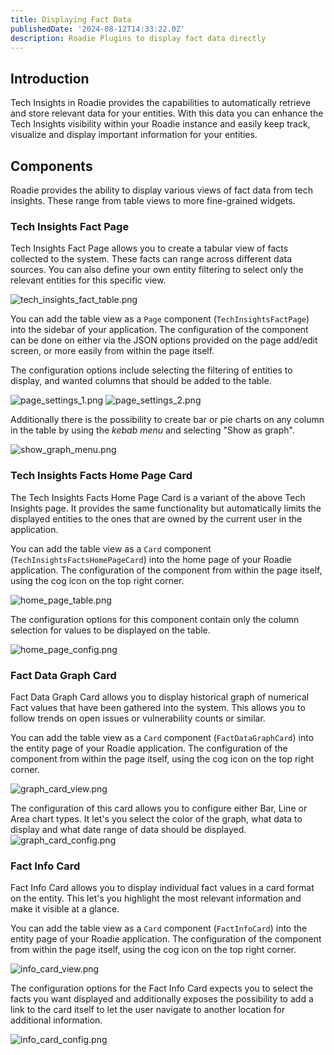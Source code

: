 ```yaml
---
title: Displaying Fact Data
publishedDate: '2024-08-12T14:33:22.0Z'
description: Roadie Plugins to display fact data directly
---
```


## Introduction

Tech Insights in Roadie provides the capabilities to automatically retrieve and store relevant data for your entities. With this data you can enhance the Tech Insights visibility within your Roadie instance and easily keep track, visualize and display important information for your entities. 

## Components

Roadie provides the ability to display various views of fact data from tech insights. These range from table views to more fine-grained widgets. 


### Tech Insights Fact Page

Tech Insights Fact Page allows you to create a tabular view of facts collected to the system. These facts can range across different data sources. You can also define your own entity filtering to select only the relevant entities for this specific view.
 

![tech_insights_fact_table.png](tech_insights_fact_table.png)

You can add the table view as a `Page` component (`TechInsightsFactPage`) into the sidebar of your application. The configuration of the component can be done on either via the JSON options provided on the page add/edit screen, or more easily from within the page itself. 

The configuration options include selecting the filtering of entities to display, and wanted columns that should be added to the table.


![page_settings_1.png](page_settings_1.png)
![page_settings_2.png](page_settings_2.png)

Additionally there is the possibility to create bar or pie charts on any column in the table by using the _kebab menu_ and selecting "Show as graph".

![show_graph_menu.png](show_graph_menu.png)


### Tech Insights Facts Home Page Card

The Tech Insights Facts Home Page Card is a variant of the above Tech Insights page. It provides the same functionality but automatically limits the displayed entities to the ones that are owned by the current user in the application.

You can add the table view as a `Card` component (`TechInsightsFactsHomePageCard`) into the home page of your Roadie application. The configuration of the component from within the page itself, using the cog icon on the top right corner.

![home_page_table.png](home_page_table.png) 

The configuration options for this component contain only the column selection for values to be displayed on the table.

![home_page_config.png](home_page_config.png)


### Fact Data Graph Card

Fact Data Graph Card allows you to display historical graph of numerical Fact values that have been gathered into the system. This allows you to follow trends on open issues or vulnerability counts or similar.

You can add the table view as a `Card` component (`FactDataGraphCard`) into the entity page of your Roadie application. The configuration of the component from within the page itself, using the cog icon on the top right corner.

![graph_card_view.png](graph_card_view.png)

The configuration of this card allows you to configure either Bar, Line or Area chart types. It let's you select the color of the graph, what data to display and what date range of data should be displayed.
![graph_card_config.png](graph_card_config.png)

### Fact Info Card

Fact Info Card allows you to display individual fact values in a card format on the entity. This let's you highlight the most relevant information and make it visible at a glance.  

You can add the table view as a `Card` component (`FactInfoCard`) into the entity page of your Roadie application. The configuration of the component from within the page itself, using the cog icon on the top right corner.

![info_card_view.png](info_card_view.png)

The configuration options for the Fact Info Card expects you to select the facts you want displayed and additionally exposes the possibility to add a link to the card itself to let the user navigate to another location for additional information.

![info_card_config.png](info_card_config.png)
